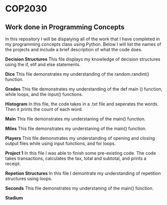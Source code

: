 # COP2030
## Work done in Programming Concepts
In this repository I will be dispalying all of the work that I have completed in my programming concepts class using Python. Below I will list the names of the projects and include a brief description of what the code does.

**Decision Structures** This file displays my knowledge of decision structures using the if, elif and else statements.

**Dice** This file demonstrates my understanding of the random.randint() function.

**Grades** This file demonstrates my understanding of the def main () function, while loops, and the input() functions.

**Histogram** In this file, the code takes in a .txt file and seperates the words. Then it prints the count of each word.

**Main** This file demonstrates my understaning of the main() function.

**Miles** This file demonstrates my understaning of the main() function.

**Players** This file demonstrates my understanding of opening and closing output files while using input functions, and for loops.

**Project 1** In this file I was able to finish some pre-existing code. The code takes transactions, calculates the tax, total and subtotal, and prints a receipt. 

**Repetion Structures**  In this file I demontrate my understanding of repetition structures using loops.

**Seconds** This file demonstrates my understaning of the main() function.

**Stadium** 

